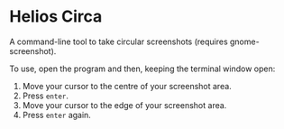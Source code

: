 # Helios Circa

A command-line tool to take circular screenshots (requires gnome-screenshot).

To use, open the program and then, keeping the terminal window open:

1) Move your cursor to the centre of your screenshot area.
2) Press ```enter```.
3) Move your cursor to the edge of your screenshot area.
3) Press ```enter``` again.

